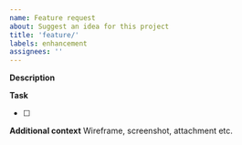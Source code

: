 ```yaml
---
name: Feature request
about: Suggest an idea for this project
title: 'feature/'
labels: enhancement
assignees: ''
---
```


**Description**


**Task**

- [ ]

**Additional context**
Wireframe, screenshot, attachment etc.

